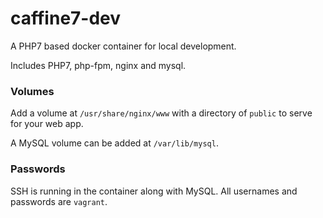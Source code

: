 # caffine7-dev
A PHP7 based docker container for local development.

Includes PHP7, php-fpm, nginx and mysql.

### Volumes
Add a volume at `/usr/share/nginx/www` with a directory of `public` to serve for your web app.

A MySQL volume can be added at `/var/lib/mysql`.


### Passwords
SSH is running in the container along with MySQL. All usernames and passwords are `vagrant`.
